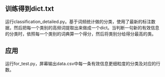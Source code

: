 ## 训练得到dict.txt

运行classification_detailed.py。基于词频统计做的分类，使用了最新的标注数据，然后把每一个类别的高频词提取出来做成一个dict。当判断一句新的有效信息的分类时，依照每一个类别的词典算一个得分，然后将类别分给得分最高的类。

## 应用

运行for_test.py，屏幕输出data.csv中每一条有效信息更细粒度的分类及对应的行数。